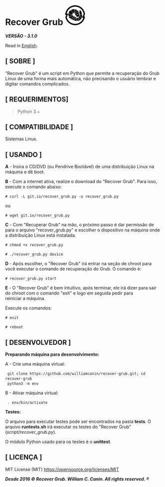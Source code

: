 # Recover Grub ![An image](https://raw.githubusercontent.com/williamcanin/recover-grub/master/logo/recover-grub-64x64.png)

***VERSÃO - 3.1.0***

Read in [English](https://github.com/williamcanin/recover-grub/blob/master/README.md).

## [ SOBRE ]

  "Recover Grub" é um script em Python que permite a recuperação do Grub
  Linux de uma forma mais automática, não precisando o usuário
  lembrar e digitar comandos complicados.

## [ REQUERIMENTOS]

  > Python 3.+

## [ COMPATIBILIDADE ]

  Sistemas Linux.

## [ USANDO ]

  **A** - Insira o CD/DVD (ou Pendrive Bootável) de uma distribuição Linux
      na máquina e dê boot.

  **B** - Com a internet ativa, realize o download do
      "Recover Grub". Para isso, execute o comando abaixo:

  ~~~shell
  # curl -L git.io/recover_grub.py -o recover_grub.py
  ~~~

  ou

  ~~~shell
  # wget git.io/recover_grub.py
  ~~~

  **C** -  Com "Recuperar Grub" na mão, o próximo passo é dar permissão de para o
       arquivo "recover_grub.py" e escolher o dispositivo na máquina onde a
       distribuição Linux está instalada.

  ~~~shell
  # chmod +x recover_grub.py
  ~~~

  ~~~shell
  # ./recover_grub.py device
  ~~~

  **D** - Após escolher, o "Recover Grub" irá entrar na seção de chroot
      para você executar o comando de recuperação do Grub. O comando é:

  ~~~shell
  # recover_grub.py start
  ~~~

  **E** - O "Recover Grub" é bem intuitivo, após terminar, ele irá dizer para
      sair do chroot com o comando "exit" e logo em seguida pedir para  
      reiniciar a máquina.

  Execute os comandos:

  ~~~shell
  # exit
  ~~~

  ~~~shell
  # reboot
  ~~~

## [ DESENVOLVEDOR ]

  **Preparando máquina para desenvolvimento:**

  A - Crie uma máquina virtual:

  ~~~shell
   git clone https://github.com/williamcanin/recover-grub.git; cd recover-grub
   python3 -m env
  ~~~

  B - Ativar máquina virtual:

  ~~~shell
   . env/bin/activate
  ~~~

  **Testes:**

  O arquivo para executar testes pode ser encontrados na pasta **tests**. O arquivo
  **runtests.sh** irá executar os testes do "Recover Grub" (*script/recover_grub.py*).

  O módulo Python usado para os testes é o **unittest**.

## [ LICENÇA ]

  MIT License (MIT) <https://opensource.org/licenses/MIT>

 ***Desde 2016 © Recover Grub. William C. Canin. All rights reserved. ®***

